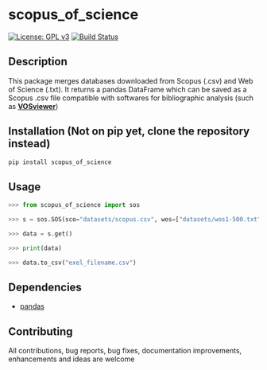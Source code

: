 # scopus_of_science
[![License: GPL v3](https://img.shields.io/badge/License-GPLv3-blue.svg)](https://www.gnu.org/licenses/gpl-3.0)
[![Build Status](https://travis-ci.com/albesibbe/scopus_of_science.svg?branch=master)](https://travis-ci.com/albesibbe/scopus_of_science)

## Description
This package merges databases downloaded from Scopus (.csv) and Web of Science (.txt). 
It returns a pandas DataFrame which can be saved as a Scopus .csv file compatible with 
softwares for bibliographic analysis (such as [**VOSviewer**][VOSviewer]) 

[VOSviewer]: https://www.vosviewer.com/

## Installation (Not on pip yet, clone the repository instead)
```python
pip install scopus_of_science
```

## Usage

```python
>>> from scopus_of_science import sos

>>> s = sos.SOS(sco="datasets/scopus.csv", wos=["datasets/wos1-500.txt", "datasets/wos501-526.txt"])

>>> data = s.get()

>>> print(data)

>>> data.to_csv("exel_filename.csv")

```
## Dependencies
- [pandas](https://pandas.pydata.org/)

## Contributing
All contributions, bug reports, bug fixes, documentation improvements, enhancements and ideas are welcome
